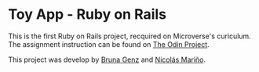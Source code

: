 # Toy App - Ruby on Rails

This is the first Ruby on Rails project, recquired on Microverse's curiculum. The assignment instruction can be found on [The Odin Project]("https://www.theodinproject.com/courses/ruby-on-rails/lessons/getting-your-feet-wet").

This project was develop by [Bruna Genz]("https://github.com/bruna-genz") and [Nicolás Mariño]("https://github.com/nicolasmarino99").
